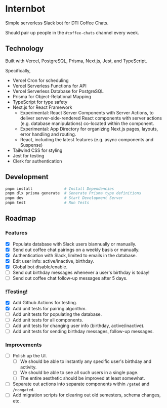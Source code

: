 # Internbot

Simple serverless Slack bot for DTI Coffee Chats.

Should pair up people in the `#coffee-chats` channel every week.

## Technology

Built with Vercel, PostgreSQL, Prisma, Next.js, Jest, and TypeScript.

Specifically,

-   Vercel Cron for scheduling
-   Vercel Serverless Functions for API
-   Vercel Serverless Database for PostgreSQL
-   Prisma for Object-Relational Mapping
-   TypeScript for type safety
-   Next.js for React Framework
    -   Experimental: React Server Components with Server Actions, to deliver
        server-side-rendered React components with server actions (e.g. database manipulations)
        co-located within the component.
    -   Experimental: App Directory for organizing Next.js pages, layouts, error handling and
        routing.
    -   React, including the latest features (e.g. async components and Suspense)
-   Tailwind CSS for styling
-   Jest for testing
-   Clerk for authentication

## Development

```bash
pnpm install              # Install Dependencies
pnpm dlx prisma generate  # Generate Prisma type definitions
pnpm dev                  # Start Development Server
pnpm test                 # Run Tests
```

## Roadmap

### Features

-   [x] Populate database with Slack users biannually or manually.
-   [x] Send out coffee chat pairings on a weekly basis or manually.
-   [x] Authentication with Slack, limited to emails in the database.
-   [x] Edit user info: active/inactive, birthday.
-   [x] Global bot disable/enable.
-   [ ] Send out birthday messages whenever a user's birthday is today!
-   [ ] Send out coffee chat follow-up messages after 5 days.

### !Testing!

-   [x] Add Github Actions for testing.
-   [x] Add unit tests for pairing algorithm.
-   [ ] Add unit tests for populating the database.
-   [ ] Add unit tests for all components.
-   [ ] Add unit tests for changing user info (birthday, active/inactive).
-   [ ] Add unit tests for sending birthday messages, follow-up messages.

### Improvements

-   [ ] Polish up the UI.
    -   [ ] We should be able to instantly any specific user's birthday and activity.
    -   [ ] We should be able to see all such users in a single page.
    -   [ ] The entire aesthetic should be improved at least somewhat.
-   [ ] Separate out actions into separate components within `/gated` and `/nongated`.
-   [ ] Add migration scripts for clearing out old semesters, schema changes, etc.
